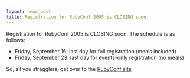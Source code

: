 ```yaml
---
layout: news_post
title: Registration for RubyConf 2005 is CLOSING soon.
---
```


Registration for RubyConf 2005 is <span class="caps">CLOSING</span>
soon. The schedule is as follows:

* Friday, September 16: last day for full registration (meals included)
* Friday, September 23: last day for events-only registration (no meals)

So, all you stragglers, get over to the [RubyConf site][1]

[1]: http://www.rubycentral.org/conference/register 
